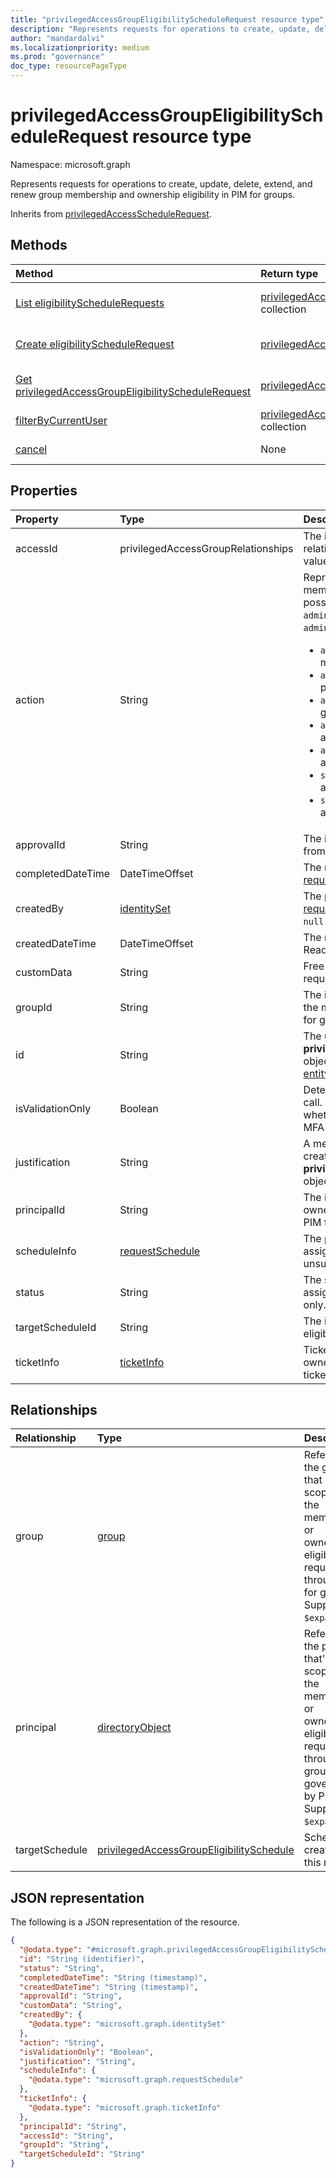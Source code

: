 ```yaml
---
title: "privilegedAccessGroupEligibilityScheduleRequest resource type"
description: "Represents requests for operations to create, update, delete, extend, and renew group membership and ownership eligibility in PIM for groups."
author: "mandardalvi"
ms.localizationpriority: medium
ms.prod: "governance"
doc_type: resourcePageType
---
```


# privilegedAccessGroupEligibilityScheduleRequest resource type

Namespace: microsoft.graph

Represents requests for operations to create, update, delete, extend, and renew group membership and ownership eligibility in PIM for groups.

Inherits from [privilegedAccessScheduleRequest](../resources/privilegedaccessschedulerequest.md).

## Methods
|Method|Return type|Description|
|:---|:---|:---|
|[List eligibilityScheduleRequests](../api/privilegedaccessgroup-list-eligibilityschedulerequests.md)|[privilegedAccessGroupEligibilityScheduleRequest](../resources/privilegedaccessgroupeligibilityschedulerequest.md) collection|Get a list of the [privilegedAccessGroupEligibilityScheduleRequest](../resources/privilegedaccessgroupeligibilityschedulerequest.md) objects and their properties.|
|[Create eligibilityScheduleRequest](../api/privilegedaccessgroup-post-eligibilityschedulerequests.md)|[privilegedAccessGroupEligibilityScheduleRequest](../resources/privilegedaccessgroupeligibilityschedulerequest.md)|Create a new [privilegedAccessGroupEligibilityScheduleRequest](../resources/privilegedaccessgroupeligibilityschedulerequest.md) object.|
|[Get privilegedAccessGroupEligibilityScheduleRequest](../api/privilegedaccessgroupeligibilityschedulerequest-get.md)|[privilegedAccessGroupEligibilityScheduleRequest](../resources/privilegedaccessgroupeligibilityschedulerequest.md)|Read the properties and relationships of a [privilegedAccessGroupEligibilityScheduleRequest](../resources/privilegedaccessgroupeligibilityschedulerequest.md) object.|
|[filterByCurrentUser](../api/privilegedaccessgroupeligibilityschedulerequest-filterbycurrentuser.md)|[privilegedAccessGroupEligibilityScheduleRequest](../resources/privilegedaccessgroupeligibilityschedulerequest.md) collection|Return eligibility schedule requests for the calling principal.|
|[cancel](../api/privilegedaccessgroupeligibilityschedulerequest-cancel.md)|None|Cancel membership or ownership eligibility schedule requests for the calling principal.|

## Properties
|Property|Type|Description|
|:---|:---|:---|
|accessId|privilegedAccessGroupRelationships|The identifier of membership or ownership eligibility relationship to the group. Required. The possible values are: `owner`, `member`, `unknownFutureValue`.|
|action|String|Represents the type of the operation on the group membership or ownership assignment request. The possible values are: `adminAssign`, `adminUpdate`, `adminRemove`, `selfActivate`, `selfDeactivate`, `adminExtend`, `adminRenew`. <br/><ul><li>`adminAssign`: For administrators to assign group membership or ownership to principals.</li><li>`adminRemove`: For administrators to remove principals from group membership or ownership.</li><li> `adminUpdate`: For administrators to change existing group membership or ownership assignments.</li><li>`adminExtend`: For administrators to extend expiring assignments.</li><li>`adminRenew`: For administrators to renew expired assignments.</li><li>`selfActivate`: For principals to activate their assignments.</li><li>`selfDeactivate`: For principals to deactivate their active assignments.</li></ul>|
|approvalId|String|The identifier of the approval of the request. Inherited from [request](../resources/request.md).|
|completedDateTime|DateTimeOffset|The request completion date time. Inherited from [request](../resources/request.md).|
|createdBy|[identitySet](../resources/identityset.md)|The principal that created this request. Inherited from [request](../resources/request.md). Read-only. Supports `$filter` (`eq`, `ne`, and on `null` values).|
|createdDateTime|DateTimeOffset|The request creation date time. Inherited from [request](../resources/request.md). Read-only.|
|customData|String|Free text field to define any custom data for the request. Not used. Inherited from [request](../resources/request.md).|
|groupId|String|The identifier of the group representing the scope of the membership and ownership eligibility through PIM for groups. Required.|
|id|String|The unique identifier for the **privilegedAccessGroupEligibilityScheduleRequest** object. Key, not nullable, read-only. Inherited from [entity](../resources/entity.md). Supports `$filter` (`eq`, `ne`).|
|isValidationOnly|Boolean|Determines whether the call is a validation or an actual call. Only set this property if you want to check whether an activation is subject to additional rules like MFA before actually submitting the request.|
|justification|String|A message provided by users and administrators when create they create the **privilegedAccessGroupAssignmentScheduleRequest** object.|
|principalId|String|The identifier of the principal whose membership or ownership eligibility to the group is managed through PIM for groups. Required.|
|scheduleInfo|[requestSchedule](../resources/requestschedule.md)|The period of the group membership or ownership assignment. Recurring schedules are currently unsupported.|
|status|String|The status of the group membership or ownership assignment request. Inherited from [request](../resources/request.md). Read-only. Supports `$filter` (`eq`, `ne`).|
|targetScheduleId|String|The identifier of the schedule that's created from the eligibility request. Optional.|
|ticketInfo|[ticketInfo](../resources/ticketinfo.md)|Ticket details linked to the group membership or ownership assignment request including details of the ticket number and ticket system.|

## Relationships
|Relationship|Type|Description|
|:---|:---|:---|
|group|[group](../resources/group.md)|References the group that is the scope of the membership or ownership eligibility request through PIM for groups. Supports `$expand`.|
|principal|[directoryObject](../resources/directoryobject.md)|References the principal that's in the scope of the membership or ownership eligibility request through the group that's governed by PIM. Supports `$expand`.|
|targetSchedule|[privilegedAccessGroupEligibilitySchedule](../resources/privilegedaccessgroupeligibilityschedule.md)|Schedule created by this request.|

## JSON representation
The following is a JSON representation of the resource.
<!-- {
  "blockType": "resource",
  "keyProperty": "id",
  "@odata.type": "microsoft.graph.privilegedAccessGroupEligibilityScheduleRequest",
  "baseType": "microsoft.graph.privilegedAccessScheduleRequest",
  "openType": false
}
-->
``` json
{
  "@odata.type": "#microsoft.graph.privilegedAccessGroupEligibilityScheduleRequest",
  "id": "String (identifier)",
  "status": "String",
  "completedDateTime": "String (timestamp)",
  "createdDateTime": "String (timestamp)",
  "approvalId": "String",
  "customData": "String",
  "createdBy": {
    "@odata.type": "microsoft.graph.identitySet"
  },
  "action": "String",
  "isValidationOnly": "Boolean",
  "justification": "String",
  "scheduleInfo": {
    "@odata.type": "microsoft.graph.requestSchedule"
  },
  "ticketInfo": {
    "@odata.type": "microsoft.graph.ticketInfo"
  },
  "principalId": "String",
  "accessId": "String",
  "groupId": "String",
  "targetScheduleId": "String"
}
```

